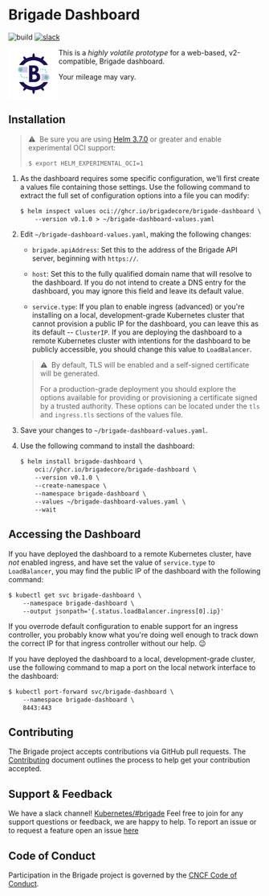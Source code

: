 # Brigade Dashboard

![build](https://badgr.brigade2.io/v1/github/checks/brigadecore/brigade-dashboard/badge.svg?appID=99005&branch=main)
[![slack](https://img.shields.io/badge/slack-brigade-brightgreen.svg?logo=slack)](https://slack.brigade.sh)

<img width="100" align="left" src="logo.png">

This is a _highly volatile prototype_ for a web-based, v2-compatible, Brigade
dashboard.


Your mileage may vary.

<br clear="left"/>

## Installation

> ⚠️&nbsp;&nbsp;Be sure you are using
> [Helm 3.7.0](https://github.com/helm/helm/releases/tag/v3.7.0) or greater and
> enable experimental OCI support:
>
> ```shell
> $ export HELM_EXPERIMENTAL_OCI=1
> ```

1. As the dashboard requires some specific configuration, we'll first create a
   values file containing those settings. Use the following command to extract
   the full set of configuration options into a file you can modify:

   ```shell
   $ helm inspect values oci://ghcr.io/brigadecore/brigade-dashboard \
       --version v0.1.0 > ~/brigade-dashboard-values.yaml
   ```

1. Edit `~/brigade-dashboard-values.yaml`, making the following changes:

   * `brigade.apiAddress`: Set this to the address of the Brigade API server,
     beginning with `https://`.

   * `host`: Set this to the fully qualified domain name that will resolve to
     the dashboard. If you do not intend to create a DNS entry for the
     dashboard, you may ignore this field and leave its default value.

   * `service.type`: If you plan to enable ingress (advanced) or you're
     installing on a local, development-grade Kubernetes cluster that cannot
     provision a public IP for the dashboard, you can leave this as its default
     -- `ClusterIP`. If you are deploying the dashboard to a remote Kubernetes
     cluster with intentions for the dashboard to be publicly accessible, you
     should change this value to `LoadBalancer`.

   > ⚠️&nbsp;&nbsp;By default, TLS will be enabled and a self-signed certificate
   > will be generated.
   >
   > For a production-grade deployment you should explore the options available
   > for providing or provisioning a certificate signed by a trusted authority.
   > These options can be located under the `tls` and `ingress.tls` sections of
   > the values file.

1. Save your changes to `~/brigade-dashboard-values.yaml`.

1. Use the following command to install the dashboard:

   ```shell
   $ helm install brigade-dashboard \
       oci://ghcr.io/brigadecore/brigade-dashboard \
       --version v0.1.0 \
       --create-namespace \
       --namespace brigade-dashboard \
       --values ~/brigade-dashboard-values.yaml \
       --wait
   ```

## Accessing the Dashboard

If you have deployed the dashboard to a remote Kubernetes cluster, have _not_
enabled ingress, and have set the value of `service.type` to `LoadBalancer`,
you may find the public IP of the dashboard with the following command:

```shell
$ kubectl get svc brigade-dashboard \
    --namespace brigade-dashboard \
    --output jsonpath='{.status.loadBalancer.ingress[0].ip}'
```

If you overrode default configuration to enable support for an ingress
controller, you probably know what you're doing well enough to track down the
correct IP for that ingress controller without our help. 😉

If you have deployed the dashboard to a local, development-grade cluster, use
the following command to map a port on the local network interface to the
dashboard:

```shell
$ kubectl port-forward svc/brigade-dashboard \
    --namespace brigade-dashboard \
    8443:443
```

## Contributing

The Brigade project accepts contributions via GitHub pull requests. The
[Contributing](CONTRIBUTING.md) document outlines the process to help get your
contribution accepted.

## Support & Feedback

We have a slack channel! [Kubernetes/#brigade](https://slack.brigade.sh) Feel
free to join for any support questions or feedback, we are happy to help. To
report an issue or to request a feature open an issue
[here](https://github.com/brigadecore/brigade-dashboard/issues)

## Code of Conduct

Participation in the Brigade project is governed by the
[CNCF Code of Conduct](https://github.com/cncf/foundation/blob/master/code-of-conduct.md).

